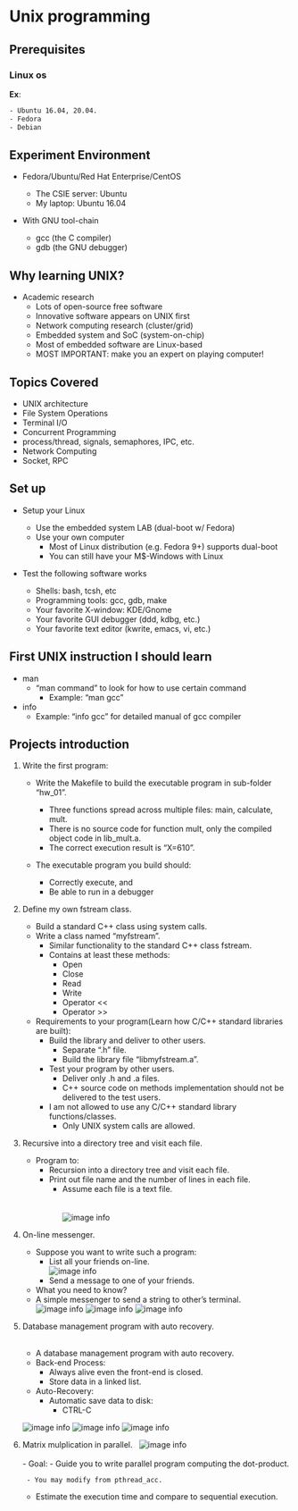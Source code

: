 <!---
<link href="style.css" rel="stylesheet"></link>
-->
# Unix programming

## Prerequisites

### Linux os
**Ex**:
```sh
- Ubuntu 16.04, 20.04.
- Fedora
- Debian
```

## Experiment Environment

- Fedora/Ubuntu/Red Hat Enterprise/CentOS
	- The CSIE server: Ubuntu
	- My laptop: Ubuntu 16.04
	
- With GNU tool-chain
	- gcc (the C compiler)
	- gdb (the GNU debugger)


## Why learning UNIX?

- Academic research
	- Lots of open-source free software
	- Innovative software appears on UNIX first
	- Network computing research (cluster/grid)
	- Embedded system and SoC (system-on-chip)
	- Most of embedded software are Linux-based
	- MOST IMPORTANT: make you an expert on playing computer!



## Topics Covered

- UNIX architecture
- File System Operations
- Terminal I/O
- Concurrent Programming
- process/thread, signals, semaphores, IPC, etc.
- Network Computing
- Socket, RPC

## Set up

- Setup your Linux
	- Use the embedded system LAB (dual-boot w/ Fedora)
	- Use your own computer
		- Most of Linux distribution (e.g. Fedora 9+) supports dual-boot
		- You can still have your M$-Windows with Linux

- Test the following software works
	- Shells: bash, tcsh, etc
	- Programming tools: gcc, gdb, make
	- Your favorite X-window: KDE/Gnome
	- Your favorite GUI debugger (ddd, kdbg, etc.)
	- Your favorite text editor (kwrite, emacs, vi, etc.)

## First UNIX instruction I should learn

- man
	- “man command” to look for how to use certain command
		- Example: “man gcc”
- info
	- Example: “info gcc” for detailed manual of gcc compiler

## Projects introduction

1. Write the first program:
	- Write the Makefile to build the executable program in sub-folder “hw_01”.
		- Three functions spread across multiple files: main, calculate, mult.
		- There is no source code for function mult, only the compiled object code in lib_mult.a.
		- The correct execution result is “X=610”.
		
	- The executable program you build should:
		- Correctly execute, and
		- Be able to run in a debugger
	
2. Define my own fstream class.
	- Build a standard C++ class using system calls.
	- Write a class named “myfstream”.
		- Similar functionality to the standard C++ class fstream.
		- Contains at least these methods:	
			- Open
			- Close
			- Read
			- Write
			- Operator <<
			- Operator >>
	- Requirements to your program(Learn how C/C++ standard libraries are built):
		- Build the library and deliver to other users.
			- Separate “.h” file.
			- Build the library file “libmyfstream.a”.
		- Test your program by other users.
			- Deliver only .h and .a files.
			- C++ source code on methods implementation should not be delivered to the test users.
		- I am not allowed to use any C/C++ standard library functions/classes.
			- Only UNIX system calls are allowed.

3. Recursive into a directory tree and visit each file.
	- Program to:
		- Recursion into a directory tree and visit each file.
		- Print out file name and the number of lines in each file.  
			- Assume each file is a text file.<br /><br /><br />
	![image info](photos/directory_tree.PNG)
				
4. On-line messenger.
	- Suppose you want to write such a program:  
		- List all your friends on-line.  
	![image info](photos/friends_online.PNG)
		- Send a message to one of your friends.
	- What you need to know?
	- A simple messenger to send a string to other’s terminal.  
	![image info](photos/Helen.PNG)	![image info](photos/arrow.PNG)	![image info](photos/Mary.PNG)
	
5. Database management program with auto recovery.<br /><br />
	- A database management program with auto recovery.
	- Back-end Process:
		- Always alive even the front-end is closed.
		- Store data in a linked list.
	- Auto-Recovery:
		- Automatic save data to disk:
			- CTRL-C


	![image info](photos/front-end_process.PNG) ![image info](photos/arrow.PNG) [](<div style="width:80px; height:100px">)
																				![image info](photos/back-end-process.PNG)
																				[](</div>)
	


6. Matrix mulplication in parallel.
	&nbsp;&nbsp;![image info](photos/mulplication.PNG)\
		<br />
		- Goal:
			- Guide you to write parallel program computing the dot-product.

			
		- You may modify from pthread_acc.
	- Estimate the execution time and compare to sequential execution.






	

